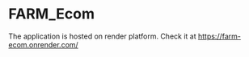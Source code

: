 # FARM_Ecom

The application is hosted on render platform. Check it at https://farm-ecom.onrender.com/
